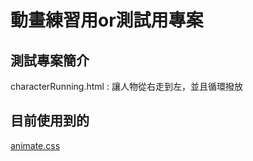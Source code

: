 # 動畫練習用or測試用專案
## 測試專案簡介

characterRunning.html : 讓人物從右走到左，並且循環撥放

## 目前使用到的

[animate.css](https://animate.style/)
